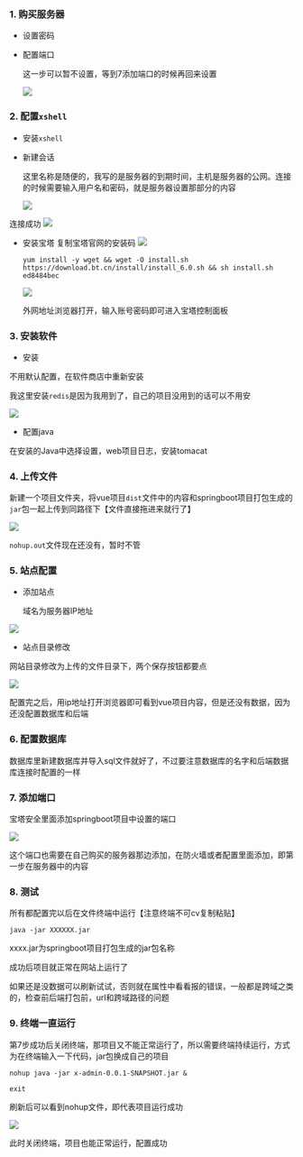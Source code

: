### 1. 购买服务器

- 设置密码

- 配置端口

  这一步可以暂不设置，等到7添加端口的时候再回来设置

  ![](https://raw.githubusercontent.com/feiniao-zlh/my_imgs/main/%E9%A1%B9%E7%9B%AE%E9%83%A8%E7%BD%B2/%E6%9C%8D%E5%8A%A1%E5%99%A8%E9%85%8D%E7%BD%AE%E7%AB%AF%E5%8F%A3.png)

### 2. 配置`xshell`

- 安装`xshell`

- 新建会话

  这里名称是随便的，我写的是服务器的到期时间，主机是服务器的公网。连接的时候需要输入用户名和密码，就是服务器设置那部分的内容
  
  ![](https://raw.githubusercontent.com/feiniao-zlh/my_imgs/main/%E9%A1%B9%E7%9B%AE%E9%83%A8%E7%BD%B2/Xshell%E6%96%B0%E5%BB%BA%E4%BC%9A%E8%AF%9D.png)

连接成功
![](https://raw.githubusercontent.com/feiniao-zlh/my_imgs/main/%E9%A1%B9%E7%9B%AE%E9%83%A8%E7%BD%B2/Xshell%E8%BF%9E%E6%8E%A5%E6%88%90%E5%8A%9F.png)

- 安装宝塔
  复制宝塔官网的安装码
  ![](https://raw.githubusercontent.com/feiniao-zlh/my_imgs/main/%E9%A1%B9%E7%9B%AE%E9%83%A8%E7%BD%B2/%E5%AE%89%E8%A3%85%E5%AE%9D%E5%A1%94.png)

  ```
  yum install -y wget && wget -O install.sh https://download.bt.cn/install/install_6.0.sh && sh install.sh ed8484bec
  ```

  ![](https://raw.githubusercontent.com/feiniao-zlh/my_imgs/main/%E9%A1%B9%E7%9B%AE%E9%83%A8%E7%BD%B2/%E5%AE%9D%E5%A1%94%E5%AE%89%E8%A3%85%E6%88%90%E5%8A%9F.png)

  外网地址浏览器打开，输入账号密码即可进入宝塔控制面板




### 3. 安装软件

- 安装

不用默认配置，在软件商店中重新安装

我这里安装`redis`是因为我用到了，自己的项目没用到的话可以不用安

![](https://raw.githubusercontent.com/feiniao-zlh/my_imgs/main/%E9%A1%B9%E7%9B%AE%E9%83%A8%E7%BD%B2/%E5%AE%9D%E5%A1%94%E8%BD%AF%E4%BB%B6%E5%AE%89%E8%A3%85.png)

- 配置java

在安装的Java中选择设置，web项目日志，安装tomacat



### 4. 上传文件

新建一个项目文件夹，将vue项目`dist`文件中的内容和springboot项目打包生成的`jar`包一起上传到同路径下【文件直接拖进来就行了】

![](https://raw.githubusercontent.com/feiniao-zlh/my_imgs/main/%E9%A1%B9%E7%9B%AE%E9%83%A8%E7%BD%B2/%E4%B8%8A%E4%BC%A0%E9%A1%B9%E7%9B%AE.png)

`nohup.out`文件现在还没有，暂时不管



### 5. 站点配置

- 添加站点

  域名为服务器IP地址

![](https://raw.githubusercontent.com/feiniao-zlh/my_imgs/main/%E9%A1%B9%E7%9B%AE%E9%83%A8%E7%BD%B2/%E6%B7%BB%E5%8A%A0%E7%AB%99%E7%82%B9.png)

- 站点目录修改

网站目录修改为上传的文件目录下，两个保存按钮都要点

![](https://raw.githubusercontent.com/feiniao-zlh/my_imgs/main/%E9%A1%B9%E7%9B%AE%E9%83%A8%E7%BD%B2/%E7%AB%99%E7%82%B9%E4%BF%AE%E6%94%B9.png)

配置完之后，用ip地址打开浏览器即可看到vue项目内容，但是还没有数据，因为还没配置数据库和后端



### 6. 配置数据库

数据库里新建数据库并导入sql文件就好了，不过要注意数据库的名字和后端数据库连接时配置的一样



### 7. 添加端口

宝塔安全里面添加springboot项目中设置的端口

![](https://raw.githubusercontent.com/feiniao-zlh/my_imgs/main/%E9%A1%B9%E7%9B%AE%E9%83%A8%E7%BD%B2/%E6%B7%BB%E5%8A%A0%E7%AB%AF%E5%8F%A3.png)

这个端口也需要在自己购买的服务器那边添加，在防火墙或者配置里面添加，即第一步在服务器中的内容

### 8. 测试

所有都配置完以后在文件终端中运行【注意终端不可cv复制粘贴】

```
java -jar XXXXXX.jar
```

xxxx.jar为springboot项目打包生成的jar包名称

成功后项目就正常在网站上运行了

如果还是没数据可以刷新试试，否则就在属性中看看报的错误，一般都是跨域之类的，检查前后端打包前，url和跨域路径的问题



### 9. 终端一直运行

第7步成功后关闭终端，那项目又不能正常运行了，所以需要终端持续运行，方式为在终端输入一下代码，jar包换成自己的项目

```
nohup java -jar x-admin-0.0.1-SNAPSHOT.jar &

exit
```

刷新后可以看到nohup文件，即代表项目运行成功

![](https://raw.githubusercontent.com/feiniao-zlh/my_imgs/main/%E9%A1%B9%E7%9B%AE%E9%83%A8%E7%BD%B2/%E7%BB%88%E7%AB%AF%E9%A1%B9%E7%9B%AE%E4%B8%80%E7%9B%B4%E8%BF%90%E8%A1%8C.png)

此时关闭终端，项目也能正常运行，配置成功
